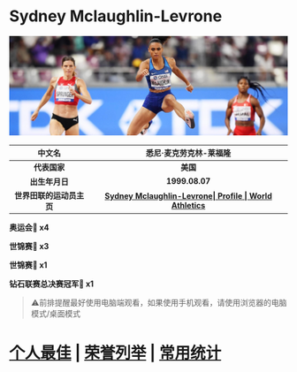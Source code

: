 # Sydney Mclaughlin-Levrone

![](./Picture.jpg)

|          中文名          |                    悉尼·麦克劳克林-莱福隆                    |
| :----------------------: | :----------------------------------------------------------: |
|       **代表国家**       |                           **美国**                           |
|      **出生年月日**      |                        **1999.08.07**                        |
| **世界田联的运动员主页** | **[Sydney Mclaughlin-Levrone\| Profile \| World Athletics](https://worldathletics.org/athletes/united-states/sydney-mclaughlin-levrone-14624749)** |

**奥运会🥇 x4**

**世锦赛🥇 x3**

**世锦赛🥈 x1**

**钻石联赛总决赛冠军💎 x1**

> ⚠前排提醒最好使用电脑端观看，如果使用手机观看，请使用浏览器的电脑模式/桌面模式

# [个人最佳](./Personal-Best.md) \| [荣誉列举](./Honors.md) \| [常用统计](./Stats.md)
